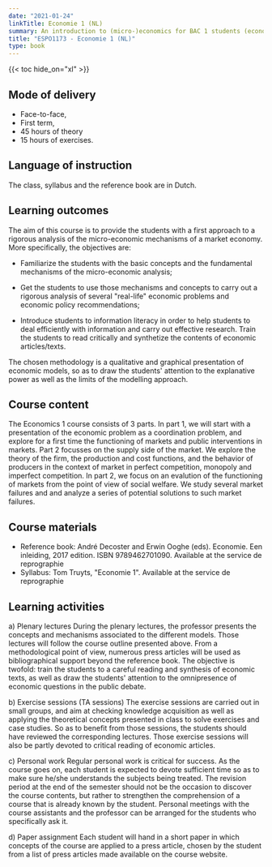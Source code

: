 ```yaml
---
date: "2021-01-24"
linkTitle: Economie 1 (NL)
summary: An introduction to (micro-)economics for BAC 1 students (economics, business, business engineering), and for BAC 2 students in political and social sciences.
title: "ESPO1173 - Economie 1 (NL)"
type: book
---
```


{{< toc hide_on="xl" >}}

## Mode of delivery

- Face-to-face, 
- First term, 
- 45 hours of theory 
- 15 hours of exercises.

## Language of instruction

The class, syllabus and the reference book are in Dutch. 

## Learning outcomes

The aim of this course is to provide the students with a first approach to a rigorous analysis of the micro-economic mechanisms of a market economy. More specifically, the objectives are:  

- Familiarize the students with the basic concepts and the fundamental mechanisms of the micro-economic analysis;  

- Get the students to use those mechanisms and concepts to carry out a rigorous analysis of several "real-life" economic problems and economic policy recommendations;  

- Introduce students to information literacy in order to help students to deal efficiently with information and carry out effective research. Train the students to read critically and synthetize the contents of economic articles/texts.  

The chosen methodology is a qualitative and graphical presentation of economic models, so as to draw the students' attention to the explanative power as well as the limits of the modelling approach.


## Course content
The Economics 1 course consists of 3 parts. In part 1, we will start with a presentation of the economic problem as a coordination problem, and explore for a first time the functioning of markets and public interventions in markets. Part 2 focusses on the supply side of the market. We explore the theory of the firm, the production and cost functions, and the behavior of producers in the context of market in perfect competition, monopoly and imperfect competition. In part 2, we focus on an evalution of the functioning of markets from the point of view of social welfare. We study several market failures and and analyze a series of potential solutions to such market failures.

## Course materials
- Reference book: André Decoster and Erwin Ooghe (eds). Economie. Een inleiding, 2017 edition. ISBN 9789462701090. Available at the service de reprographie  
- Syllabus: Tom Truyts, "Economie 1". Available at the service de reprographie  

## Learning activities
a) Plenary lectures
During the plenary lectures, the professor presents the concepts and mechanisms associated to the different models. Those lectures will follow the course outline presented above.
From a methodological point of view, numerous press articles will be used as bibliographical support beyond the reference book. The objective is twofold: train the students to a careful reading and synthesis of economic texts, as well as draw the students' attention to the omnipresence of economic questions in the public debate.   

b) Exercise sessions (TA sessions)
The exercise sessions are carried out in small groups, and aim at checking knowledge acquisition as well as applying the theoretical concepts presented in class to solve exercises and case studies. So as to benefit from those sessions, the students should have reviewed the corresponding lectures. Those exercise sessions will also be partly devoted to critical reading of economic articles.   

c) Personal work
Regular personal work is critical for success. As the course goes on, each student is expected to devote sufficient time so as to make sure he/she understands the subjects being treated. The revision period at the end of the semester should not be the occasion to discover the course contents, but rather to strengthen the comprehension of a course that is already known by the student. Personal meetings with the course assistants and the professor can be arranged for the students who specifically ask it.   

d) Paper assignment
Each student will hand in a short paper in which concepts of the course are applied to a press article, chosen by the student from a list of press articles made available on the course website.  

